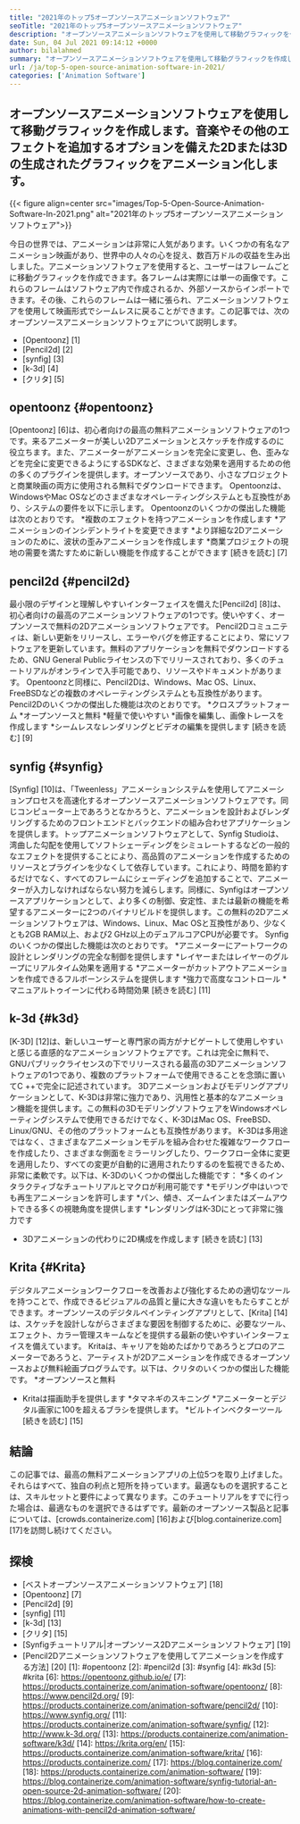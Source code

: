 ```yaml
---
title: "2021年のトップ5オープンソースアニメーションソフトウェア" 
seoTitle: "2021年のトップ5オープンソースアニメーションソフトウェア" 
description: "オープンソースアニメーションソフトウェアを使用して移動グラフィックを作成します。音楽やその他のエフェクトを追加するオプションを備えた2Dまたは3Dの生成されたグラフィックをアニメーション化します。" 
date: Sun, 04 Jul 2021 09:14:12 +0000
author: bilalahmed
summary: "オープンソースアニメーションソフトウェアを使用して移動グラフィックを作成します。音楽やその他のエフェクトを追加するオプションを備えた2Dまたは3Dの生成されたグラフィックをアニメーション化します。" 
url: /ja/top-5-open-source-animation-software-in-2021/
categories: ['Animation Software']
---
```


## オープンソースアニメーションソフトウェアを使用して移動グラフィックを作成します。音楽やその他のエフェクトを追加するオプションを備えた2Dまたは3Dの生成されたグラフィックをアニメーション化します。

{{< figure align=center src="images/Top-5-Open-Source-Animation-Software-In-2021.png" alt="2021年のトップ5オープンソースアニメーションソフトウェア">}}

今日の世界では、アニメーションは非常に人気があります。いくつかの有名なアニメーション映画があり、世界中の人々の心を捉え、数百万ドルの収益を生み出しました。アニメーションソフトウェアを使用すると、ユーザーはフレームごとに移動グラフィックを作成できます。各フレームは実際には単一の画像です。これらのフレームはソフトウェア内で作成されるか、外部ソースからインポートできます。その後、これらのフレームは一緒に張られ、アニメーションソフトウェアを使用して映画形式でシームレスに戻ることができます。この記事では、次のオープンソースアニメーションソフトウェアについて説明します。
  * [Opentoonz] [1]
  * [Pencil2d] [2]
  * [synfig] [3]
  * [k-3d] [4]
  * [クリタ] [5]

## opentoonz {#opentoonz}
[Opentoonz] [6]は、初心者向けの最高の無料アニメーションソフトウェアの1つです。来るアニメーターが美しい2Dアニメーションとスケッチを作成するのに役立ちます。また、アニメーターがアニメーションを完全に変更し、色、歪みなどを完全に変更できるようにするSDKなど、さまざまな効果を適用するための他の多くのプラグインを提供します。オープンソースであり、小さなプロジェクトと商業映画の両方に使用される無料でダウンロードできます。 Opentoonzは、WindowsやMac OSなどのさまざまなオペレーティングシステムとも互換性があり、システムの要件を以下に示します。 Opentoonzのいくつかの傑出した機能は次のとおりです。
  *複数のエフェクトを持つアニメーションを作成します
  *アニメーションのインシデントライトを変更できます
  *より詳細な2Dアニメーションのために、波状の歪みアニメーションを作成します
  *商業プロジェクトの現地の需要を満たすために新しい機能を作成することができます
[続きを読む] [7]

## pencil2d {#pencil2d}
最小限のデザインと理解しやすいインターフェイスを備えた[Pencil2d] [8]は、初心者向けの最高のアニメーションソフトウェアの1つです。使いやすく、オープンソースで無料の2Dアニメーションソフトウェアです。 Pencil2Dコミュニティは、新しい更新をリリースし、エラーやバグを修正することにより、常にソフトウェアを更新しています。無料のアプリケーションを無料でダウンロードするため、GNU General Publicライセンスの下でリリースされており、多くのチュートリアルがオンラインで入手可能であり、リソースやドキュメントがあります。 Opentoonzと同様に、Pencil2Dは、Windows、Mac OS、Linux、FreeBSDなどの複数のオペレーティングシステムとも互換性があります。 Pencil2Dのいくつかの傑出した機能は次のとおりです。
  *クロスプラットフォーム
  *オープンソースと無料
  *軽量で使いやすい
  *画像を編集し、画像トレースを作成します
  *シームレスなレンダリングとビデオの編集を提供します
[続きを読む] [9]

## synfig {#synfig}
[Synfig] [10]は、「Tweenless」アニメーションシステムを使用してアニメーションプロセスを高速化するオープンソースアニメーションソフトウェアです。同じコンピューター上であろうとなかろうと、アニメーションを設計およびレンダリングするためのフロントエンドとバックエンドの組み合わせアプリケーションを提供します。トップアニメーションソフトウェアとして、Synfig Studioは、湾曲した勾配を使用してソフトシェーディングをシミュレートするなどの一般的なエフェクトを提供することにより、高品質のアニメーションを作成するためのリソースとプラグインを少なくして依存しています。これにより、時間を節約するだけでなく、すべてのフレームにシェーディングを追加することで、アニメーターが入力しなければならない努力を減らします。同様に、Synfigはオープンソースアプリケーションとして、より多くの制御、安定性、または最新の機能を希望するアニメーターに2つのバイナリビルドを提供します。この無料の2Dアニメーションソフトウェアは、Windows、Linux、Mac OSと互換性があり、少なくとも2GB RAM以上、および2 GHz以上のデュアルコアCPUが必要です。 Synfigのいくつかの傑出した機能は次のとおりです。
  *アニメーターにアートワークの設計とレンダリングの完全な制御を提供します
  *レイヤーまたはレイヤーのグループにリアルタイム効果を適用する
  *アニメーターがカットアウトアニメーションを作成できるフルボーンシステムを提供します
  *強力で高度なコントロール
  *マニュアルトゥイーンに代わる時間効果
[続きを読む] [11]

## k-3d {#k3d}
[K-3D] [12]は、新しいユーザーと専門家の両方がナビゲートして使用しやすいと感じる直感的なアニメーションソフトウェアです。これは完全に無料で、GNUパブリックライセンスの下でリリースされる最高の3Dアニメーションソフトウェアの1つであり、複数のプラットフォームで使用できることを念頭に置いてC ++で完全に記述されています。 3Dアニメーションおよびモデリングアプリケーションとして、K-3Dは非常に強力であり、汎用性と基本的なアニメーション機能を提供します。この無料の3DモデリングソフトウェアをWindowsオペレーティングシステムで使用できるだけでなく、K-3DはMac OS、FreeBSD、Linux/GNU、その他のプラットフォームとも互換性があります。 K-3Dは多用途ではなく、さまざまなアニメーションモデルを組み合わせた複雑なワークフローを作成したり、さまざまな側面をミラーリングしたり、ワークフロー全体に変更を適用したり、すべての変更が自動的に適用されたりするのを監視できるため、非常に柔軟です。以下は、K-3Dのいくつかの傑出した機能です：
  *多くのインタラクティブなチュートリアルとマクロが利用可能です
  *モデリング中はいつでも再生アニメーションを許可します
  *パン、傾き、ズームインまたはズームアウトできる多くの視聴角度を提供します
  *レンダリングはK-3Dにとって非常に強力です
  * 3Dア​​ニメーションの代わりに2D構成を作成します
[続きを読む] [13]

## Krita {#Krita}
デジタルアニメーションワークフローを改善および強化するための適切なツールを持つことで、作成できるビジュアルの品質と量に大きな違いをもたらすことができます。オープンソースのデジタルペインティングアプリとして、[Krita] [14]は、スケッチを設計しながらさまざまな要因を制御するために、必要なツール、エフェクト、カラー管理スキームなどを提供する最新の使いやすいインターフェイスを備えています。 Kritaは、キャリアを始めたばかりであろうとプロのアニメーターであろうと、アーティストが2Dアニメーションを作成できるオープンソースおよび無料絵画プログラムです。以下は、クリタのいくつかの傑出した機能です。
  *オープンソースと無料
  * Kritaは描画助手を提供します
  *タマネギのスキニング
  *アニメーターとデジタル画家に100を超えるブラシを提供します。
  *ビルトインベクターツール
[続きを読む] [15]

## 結論
この記事では、最高の無料アニメーションアプリの上位5つを取り上げました。それらはすべて、独自の利点と短所を持っています。最適なものを選択することは、スキルセットと要件によって異なります。このチュートリアルをすでに行った場合は、最適なものを選択できるはずです。最新のオープンソース製品と記事については、[crowds.containerize.com] [16]および[blog.containerize.com] [17]を訪問し続けてください。

## 探検
  * [ベストオープンソースアニメーションソフトウェア] [18]
  * [Opentoonz] [7]
  * [Pencil2d] [9]
  * [synfig] [11]
  * [k-3d] [13]
  * [クリタ] [15]
  * [Synfigチュートリアル|オープンソース2Dアニメーションソフトウェア] [19]
  * [Pencil2Dアニメーションソフトウェアを使用してアニメーションを作成する方法] [20]
[1]: #opentoonz
[2]: #pencil2d
[3]: #synfig
[4]: #k3d
[5]: #krita
[6]: https://opentoonz.github.io/e/
[7]: https://products.containerize.com/animation-software/opentoonz/
[8]: https://www.pencil2d.org/
[9]: https://products.containerize.com/animation-software/pencil2d/
[10]: https://www.synfig.org/
[11]: https://products.containerize.com/animation-software/synfig/
[12]: http://www.k-3d.org/
[13]: https://products.containerize.com/animation-software/k3d/
[14]: https://krita.org/en/
[15]: https://products.containerize.com/animation-software/krita/
[16]: https://products.containerize.com/
[17]: https://blog.containerize.com/
[18]: https://products.containerize.com/animation-software/
[19]: https://blog.containerize.com/animation-software/synfig-tutorial-an-open-source-2d-animation-software/
[20]: https://blog.containerize.com/animation-software/how-to-create-animations-with-pencil2d-animation-software/
